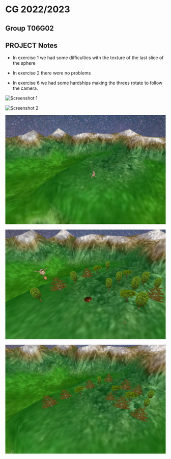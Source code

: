 # CG 2022/2023

## Group T06G02

## PROJECT Notes

- In exercise 1 we had some difficulties with the texture of the last slice of the sphere

- In exercise 2 there were no problems

- In exercise 6 we had some hardships making the threes rotate to follow the camera.

![Screenshot 1](screenshots/project-t06g02-1.png)

![Screenshot 2](screenshots/project-t06g02-2.png)

![Screenshot 3](screenshots/project-t06g02-3.png)

![Screenshot 4](screenshots/project-t06g02-4.png)

![Screenshot 5](screenshots/project-t06g02-5.png)